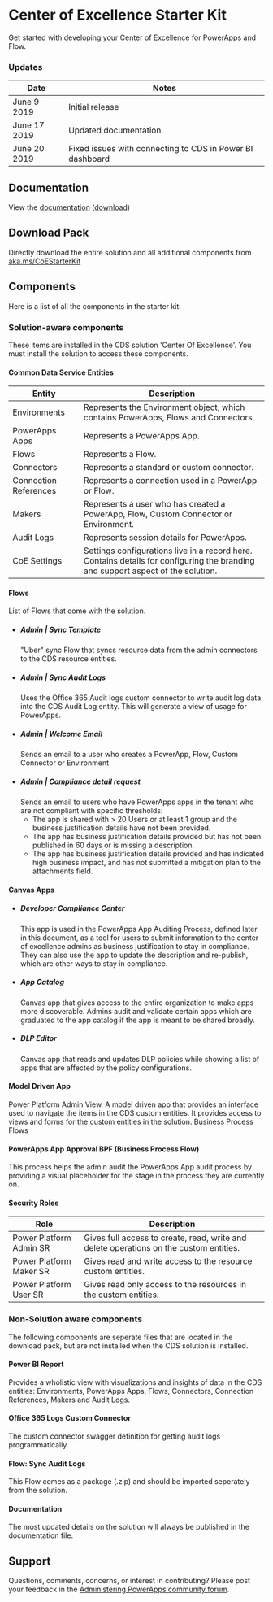 # Center of Excellence Starter Kit
Get started with developing your Center of Excellence for PowerApps and Flow.

### Updates
Date | Notes
---|---
June 9 2019 | Initial release
June 17 2019 | Updated documentation
June 20 2019 | Fixed issues with connecting to CDS in Power BI dashboard

## Documentation
View the [documentation](./Documentation.pdf) ([download](https://github.com/microsoft/powerapps-tools/raw/master/Administration/CoEStarterKit/Documentation.pdf))

## Download Pack
Directly download the entire solution and all additional components from [aka.ms/CoEStarterKit](https://aka.ms/CoEStarterKit)

## Components
Here is a list of all the components in the starter kit:
### Solution-aware components
These items are installed in the CDS solution 'Center Of Excellence'. You must install the solution to access these components.
#### Common Data Service Entities
Entity | Description 
-|-
Environments | Represents the Environment object, which contains PowerApps, Flows and Connectors. 
PowerApps Apps | Represents a PowerApps App.
Flows | Represents a Flow.
Connectors | Represents a standard or custom connector.
Connection References | Represents a connection used in a PowerApp or Flow.
Makers | Represents a user who has created a PowerApp, Flow, Custom Connector or Environment.
Audit Logs | Represents session details for PowerApps. 
CoE Settings | Settings configurations live in a record here. Contains details for configuring the branding and support aspect of the solution.

#### Flows
List of Flows that come with the solution.
- ##### Admin | Sync Template
    "Uber" sync Flow that syncs resource data from the admin connectors to the CDS resource entities.
- ##### Admin | Sync Audit Logs
    Uses the Office 365 Audit logs custom connector to write audit log data into the CDS Audit Log entity. This will generate a view of usage for PowerApps.
- ##### Admin | Welcome Email
    Sends an email to a user who creates a PowerApp, Flow, Custom Connector or Environment 
- ##### Admin | Compliance detail request
    Sends an email to users who have PowerApps apps in the tenant who are not compliant with specific thresholds:
    - The app is shared with > 20 Users or at least 1 group and the business justification details have not been provided.
    - The app has business justification details provided but has not been published in 60 days or is missing a description.
    - The app has business justification details provided and has indicated high business impact, and has not submitted a mitigation plan to the attachments field.
    
#### Canvas Apps
- ##### Developer Compliance Center
    This app is used in the PowerApps App Auditing Process, defined later in this document, as a tool for users to submit information to the center of excellence admins as business justification to stay in compliance. They can also use the app to update the description and re-publish, which are other ways to stay in compliance. 
- ##### App Catalog
    Canvas app that gives access to the entire organization to make apps more discoverable. Admins audit and validate certain apps which are graduated to the app catalog if the app is meant to be shared broadly.
- ##### DLP Editor
    Canvas app that reads and updates DLP policies while showing a list of apps that are affected by the policy configurations.
 
#### Model Driven App
Power Platform Admin View. A model driven app that provides an interface used to navigate the items in the CDS custom entities. It provides access to views and forms for the custom entities in the solution.
Business Process Flows

#### PowerApps App Approval BPF (Business Process Flow)
This process helps the admin audit the PowerApps App audit process by providing a visual placeholder for the stage in the process they are currently on.

#### Security Roles
Role | Description
-|-
Power Platform Admin SR | Gives full access to create, read, write and delete operations on the custom entities.
Power Platform Maker SR | Gives read and write access to the resource custom entities.
Power Platform User SR | Gives read only access to the resources in the custom entities.

### Non-Solution aware components
The following components are seperate files that are located in the download pack, but are not installed when the CDS solution is installed.

#### Power BI Report
Provides a wholistic view with visualizations and insights of data in the CDS entities: Environments, PowerApps Apps, Flows, Connectors, Connection References, Makers and Audit Logs.
 
#### Office 365 Logs Custom Connector
The custom connector swagger definition for getting audit logs programmatically.

#### Flow: Sync Audit Logs
This Flow comes as a package (.zip) and should be imported seperately from the solution.

#### Documentation
The most updated details on the solution will always be published in the documentation file.

## Support
Questions, comments, concerns, or interest in contributing? Please post your feedback in the [Administering PowerApps community forum](https://powerusers.microsoft.com/t5/Administering-PowerApps/bd-p/Admin_PowerApps). 
